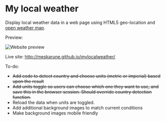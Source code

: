 My local weather
==============

Display local weather data in a web page using HTML5 geo-location and [open weather map](http://openweathermap.org/).

Preview:

![Website preview](https://raw.githubusercontent.com/meskarune/mylocalweather/gh-pages/mylocalweather.png)

Live site: http://meskarune.github.io/mylocalweather/

To-do:

* ~~Add code to detect country and choose units (metric or imperial) based upon
  the result~~
* ~~Add units toggle so users can choose which one they want to use, and save this
  in the browser session. Should override country detection function.~~
* Reload the data when units are toggled.
* Add additional background images to match current conditions
* Make background images mobile friendly
